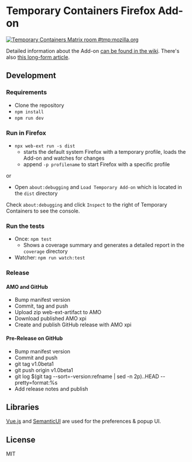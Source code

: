 # Temporary Containers Firefox Add-on

[![Temporary Containers Matrix room #tmp:mozilla.org](https://img.shields.io/badge/matrix-%23tmp%3Amozilla.org-blue)](https://matrix.to/#/#tmp:mozilla.org)

Detailed information about the Add-on [can be found in the wiki](https://github.com/stoically/temporary-containers/wiki). There's also [this long-form article](https://medium.com/@stoically/enhance-your-privacy-in-firefox-with-temporary-containers-33925cd6cd21).

## Development

### Requirements

- Clone the repository
- `npm install`
- `npm run dev`

### Run in Firefox

- `npx web-ext run -s dist`
  - starts the default system Firefox with a temporary profile, loads the Add-on and watches for changes
  - append `-p profilename` to start Firefox with a specific profile

or

- Open `about:debugging` and `Load Temporary Add-on` which is located in the `dist` directory

Check `about:debugging` and click `Inspect` to the right of Temporary Containers to see the console.

### Run the tests

- Once: `npm test`
  - Shows a coverage summary and generates a detailed report in the `coverage` directory
- Watcher: `npm run watch:test`

### Release

#### AMO and GitHub

- Bump manifest version
- Commit, tag and push
- Upload zip web-ext-artifact to AMO
- Download published AMO xpi
- Create and publish GitHub release with AMO xpi

#### Pre-Release on GitHub

- Bump manifest version
- Commit and push
- git tag v1.0beta1
- git push origin v1.0beta1
- git log \$(git tag --sort=-version:refname | sed -n 2p)..HEAD --pretty=format:%s
- Add release notes and publish

## Libraries

[Vue.js](https://vuejs.org) and [SemanticUI](https://semantic-ui.com/) are used for the preferences & popup UI.

## License

MIT
